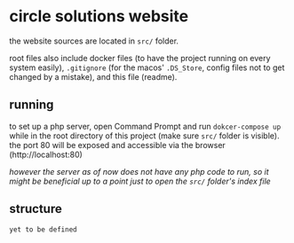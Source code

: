 # circle solutions website
the website sources are located in `src/` folder.

root files also include docker files (to have the project running on every system easily), `.gitignore` (for the macos' `.DS_Store`, config files not to get changed by a mistake), and this file (readme).

## running
to set up a php server, open Command Prompt and run `dokcer-compose up` while in the root directory of this project (make sure `src/` folder is visible). the port 80 will be exposed and accessible via the browser (http://localhost:80)

*however the server as of now does not have any php code to run, so it might be beneficial up to a point just to open the `src/` folder's index file*

## structure
```yet to be defined```
